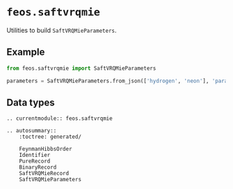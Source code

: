 # `feos.saftvrqmie`

Utilities to build `SaftVRQMieParameters`.

## Example

```python
from feos.saftvrqmie import SaftVRQMieParameters

parameters = SaftVRQMieParameters.from_json(['hydrogen', 'neon'], 'parameters.json')
```

## Data types

```{eval-rst}
.. currentmodule:: feos.saftvrqmie

.. autosummary::
    :toctree: generated/

    FeynmanHibbsOrder
    Identifier
    PureRecord
    BinaryRecord
    SaftVRQMieRecord
    SaftVRQMieParameters
```